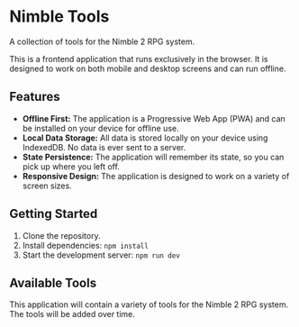 # Nimble Tools

A collection of tools for the Nimble 2 RPG system.

This is a frontend application that runs exclusively in the browser. It is designed to work on both mobile and desktop screens and can run offline.

## Features

- **Offline First:** The application is a Progressive Web App (PWA) and can be installed on your device for offline use.
- **Local Data Storage:** All data is stored locally on your device using IndexedDB. No data is ever sent to a server.
- **State Persistence:** The application will remember its state, so you can pick up where you left off.
- **Responsive Design:** The application is designed to work on a variety of screen sizes.

## Getting Started

1. Clone the repository.
2. Install dependencies: `npm install`
3. Start the development server: `npm run dev`

## Available Tools

This application will contain a variety of tools for the Nimble 2 RPG system. The tools will be added over time.